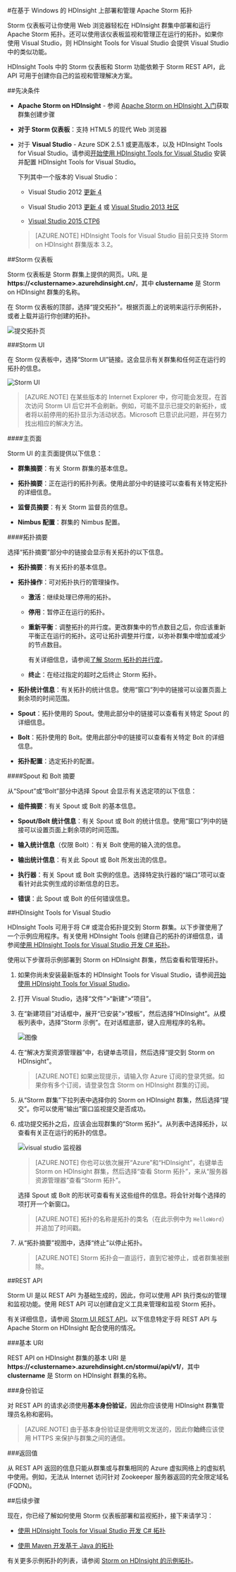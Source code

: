 <properties
   pageTitle="在 HDInsight 上部署和管理 Apache Storm 拓扑 | Azure"
   description="了解如何使用 HDInsight 上的 Storm 仪表板部署、监视和管理 Apache Storm 拓扑。使用 Hadoop Tools for Visual Studio。"
   services="hdinsight"
   documentationCenter=""
   authors="Blackmist"
   manager="paulettm"
   editor="cgronlun"
	tags="azure-portal"/>

<tags
	ms.service="hdinsight"
	ms.date="01/22/2016"
	wacn.date="03/17/2016"/>

#在基于 Windows 的 HDInsight 上部署和管理 Apache Storm 拓扑

Storm 仪表板可让你使用 Web 浏览器轻松在 HDInsight 群集中部署和运行 Apache Storm 拓扑。还可以使用该仪表板监视和管理正在运行的拓扑。如果你使用 Visual Studio，则 HDInsight Tools for Visual Studio 会提供 Visual Studio 中的类似功能。

HDInsight Tools 中的 Storm 仪表板和 Storm 功能依赖于 Storm REST API，此 API 可用于创建你自己的监视和管理解决方案。

##先决条件

* **Apache Storm on HDInsight** - 参阅 <a href="/documentation/articles/hdinsight-apache-storm-tutorial-get-started" target="_blank">Apache Storm on HDInsight 入门</a>获取群集创建步骤

* **对于 Storm 仪表板**：支持 HTML5 的现代 Web 浏览器

* 对于 **Visual Studio** - Azure SDK 2.5.1 或更高版本，以及 HDInsight Tools for Visual Studio。请参阅<a href="/documentation/articles/hdinsight-hadoop-visual-studio-tools-get-started" target="_blank">开始使用 HDInsight Tools for Visual Studio</a> 安装并配置 HDInsight Tools for Visual Studio。

	下列其中一个版本的 Visual Studio：

	* Visual Studio 2012 <a href="http://www.microsoft.com/download/details.aspx?id=39305" target="_blank">更新 4</a>

	* Visual Studio 2013 <a href="http://www.microsoft.com/download/details.aspx?id=44921" target="_blank">更新 4</a> 或 <a href="http://download.microsoft.com/download/7/1/B/71BA74D8-B9A0-4E6C-9159-A8335D54437E/vs_community.exe" target="_blank">Visual Studio 2013 社区</a>

	* <a href="http://visualstudio.com/downloads/visual-studio-2015-ctp-vs" target="_blank">Visual Studio 2015 CTP6</a>

	> [AZURE.NOTE] HDInsight Tools for Visual Studio 目前只支持 Storm on HDInsight 群集版本 3.2。

##Storm 仪表板

Storm 仪表板是 Storm 群集上提供的网页。URL 是 **https://&lt;clustername>.azurehdinsight.cn/**，其中 **clustername** 是 Storm on HDInsight 群集的名称。

在 Storm 仪表板的顶部，选择“提交拓扑”。根据页面上的说明来运行示例拓扑，或者上载并运行你创建的拓扑。

![提交拓扑页][storm-dashboard-submit]

###Storm UI

在 Storm 仪表板中，选择“Storm UI”链接。这会显示有关群集和任何正在运行的拓扑的信息。

![Storm UI][storm-dashboard-ui]

> [AZURE.NOTE] 在某些版本的 Internet Explorer 中，你可能会发现，在首次访问 Storm UI 后它并不会刷新。例如，可能不显示已提交的新拓扑，或者将以前停用的拓扑显示为活动状态。Microsoft 已意识此问题，并在努力找出相应的解决方法。

####主页面

Storm UI 的主页面提供以下信息：

* **群集摘要**：有关 Storm 群集的基本信息。

* **拓扑摘要**：正在运行的拓扑列表。使用此部分中的链接可以查看有关特定拓扑的详细信息。

* **监督员摘要**：有关 Storm 监督员的信息。

* **Nimbus 配置**：群集的 Nimbus 配置。

####拓扑摘要

选择“拓扑摘要”部分中的链接会显示有关拓扑的以下信息。

* **拓扑摘要**：有关拓扑的基本信息。

* **拓扑操作**：可对拓扑执行的管理操作。

	* **激活**：继续处理已停用的拓扑。

	* **停用**：暂停正在运行的拓扑。

	* **重新平衡**：调整拓扑的并行度。更改群集中的节点数目之后，你应该重新平衡正在运行的拓扑。这可让拓扑调整并行度，以弥补群集中增加或减少的节点数目。

		有关详细信息，请参阅<a href="http://storm.apache.org/documentation/Understanding-the-parallelism-of-a-Storm-topology.html" target="_blank">了解 Storm 拓扑的并行度</a>。

	* **终止**：在经过指定的超时之后终止 Storm 拓扑。

* **拓扑统计信息**：有关拓扑的统计信息。使用“窗口”列中的链接可以设置页面上剩余项的时间范围。

* **Spout**：拓扑使用的 Spout。使用此部分中的链接可以查看有关特定 Spout 的详细信息。

* **Bolt**：拓扑使用的 Bolt。使用此部分中的链接可以查看有关特定 Bolt 的详细信息。

* **拓扑配置**：选定拓扑的配置。

####Spout 和 Bolt 摘要

从“Spout”或“Bolt”部分中选择 Spout 会显示有关选定项的以下信息：

* **组件摘要**：有关 Spout 或 Bolt 的基本信息。

* **Spout/Bolt 统计信息**：有关 Spout 或 Bolt 的统计信息。使用“窗口”列中的链接可以设置页面上剩余项的时间范围。

* **输入统计信息**（仅限 Bolt）：有关 Bolt 使用的输入流的信息。

* **输出统计信息**：有关此 Spout 或 Bolt 所发出流的信息。

* **执行器**：有关 Spout 或 Bolt 实例的信息。选择特定执行器的“端口”项可以查看针对此实例生成的诊断信息的日志。

* **错误**：此 Spout 或 Bolt 的任何错误信息。

##HDInsight Tools for Visual Studio

HDInsight Tools 可用于将 C# 或混合拓扑提交到 Storm 群集。以下步骤使用了一个示例应用程序。有关使用 HDInsight Tools 创建自己的拓扑的详细信息，请参阅[使用 HDInsight Tools for Visual Studio 开发 C# 拓扑](/documentation/articles/hdinsight-storm-develop-csharp-visual-studio-topology)。

使用以下步骤将示例部署到 Storm on HDInsight 群集，然后查看和管理拓扑。

1. 如果你尚未安装最新版本的 HDInsight Tools for Visual Studio，请参阅<a href="/documentation/articles/hdinsight-hadoop-visual-studio-tools-get-started" target="_blank">开始使用 HDInsight Tools for Visual Studio</a>。

2. 打开 Visual Studio，选择“文件”>“新建”>“项目”。

3. 在“新建项目”对话框中，展开“已安装”>“模板”，然后选择“HDInsight”。从模板列表中，选择“Storm 示例”。在对话框底部，键入应用程序的名称。

	![图像](./media/hdinsight-storm-deploy-monitor-topology/sample.png)

1. 在“解决方案资源管理器”中，右键单击项目，然后选择“提交到 Storm on HDInsight”。

	> [AZURE.NOTE] 如果出现提示，请输入你 Azure 订阅的登录凭据。如果你有多个订阅，请登录包含 Storm on HDInsight 群集的订阅。

2. 从“Storm 群集”下拉列表中选择你的 Storm on HDInsight 群集，然后选择“提交”。你可以使用“输出”窗口监视提交是否成功。

3. 成功提交拓扑之后，应该会出现群集的“Storm 拓扑”。从列表中选择拓扑，以查看有关正在运行的拓扑的信息。

	![visual studio 监视器](./media/hdinsight-storm-deploy-monitor-topology/vsmonitor.png)

	> [AZURE.NOTE] 你也可以依次展开“Azure”和“HDInsight”，右键单击 Storm on HDInsight 群集，然后选择“查看 Storm 拓扑”，来从“服务器资源管理器”查看“Storm 拓扑”。

	选择 Spout 或 Bolt 的形状可查看有关这些组件的信息。将会针对每个选择的项打开一个新窗口。
    
    > [AZURE.NOTE] 拓扑的名称是拓扑的类名（在此示例中为 `HelloWord`）并追加了时间戳。

4. 从“拓扑摘要”视图中，选择“终止”以停止拓扑。

	> [AZURE.NOTE] Storm 拓扑会一直运行，直到它被停止，或者群集被删除。

##REST API

Storm UI 是以 REST API 为基础生成的，因此，你可以使用 API 执行类似的管理和监视功能。使用 REST API 可以创建自定义工具来管理和监视 Storm 拓扑。

有关详细信息，请参阅 [Storm UI REST API](https://github.com/apache/storm/blob/0.9.3-branch/STORM-UI-REST-API.md)。以下信息特定于将 REST API 与 Apache Storm on HDInsight 配合使用的情况。

###基本 URI

REST API on HDInsight 群集的基本 URI 是 **https://&lt;clustername>.azurehdinsight.cn/stormui/api/v1/**，其中 **clustername** 是 Storm on HDInsight 群集的名称。

###身份验证

对 REST API 的请求必须使用**基本身份验证**，因此你应该使用 HDInsight 群集管理员名称和密码。

> [AZURE.NOTE] 由于基本身份验证是使用明文发送的，因此你**始终**应该使用 HTTPS 来保护与群集之间的通信。

###返回值

从 REST API 返回的信息只能从群集或与群集相同的 Azure 虚拟网络上的虚拟机中使用。例如，无法从 Internet 访问针对 Zookeeper 服务器返回的完全限定域名 (FQDN)。

##后续步骤

现在，你已经了解如何使用 Storm 仪表板部署和监视拓扑，接下来请学习：

* [使用 HDInsight Tools for Visual Studio 开发 C# 拓扑](/documentation/articles/hdinsight-storm-develop-csharp-visual-studio-topology)

* [使用 Maven 开发基于 Java 的拓扑](/documentation/articles/hdinsight-storm-develop-java-topology)

有关更多示例拓扑的列表，请参阅 [Storm on HDInsight 的示例拓扑](/documentation/articles/hdinsight-storm-example-topology)。

[hdinsight-dashboard]: ./media/hdinsight-storm-deploy-monitor-topology/dashboard-link.png
[storm-dashboard-submit]: ./media/hdinsight-storm-deploy-monitor-topology/submit.png
[storm-dashboard-ui]: ./media/hdinsight-storm-deploy-monitor-topology/storm-ui-summary.png

<!---HONumber=Mooncake_0307_2016-->